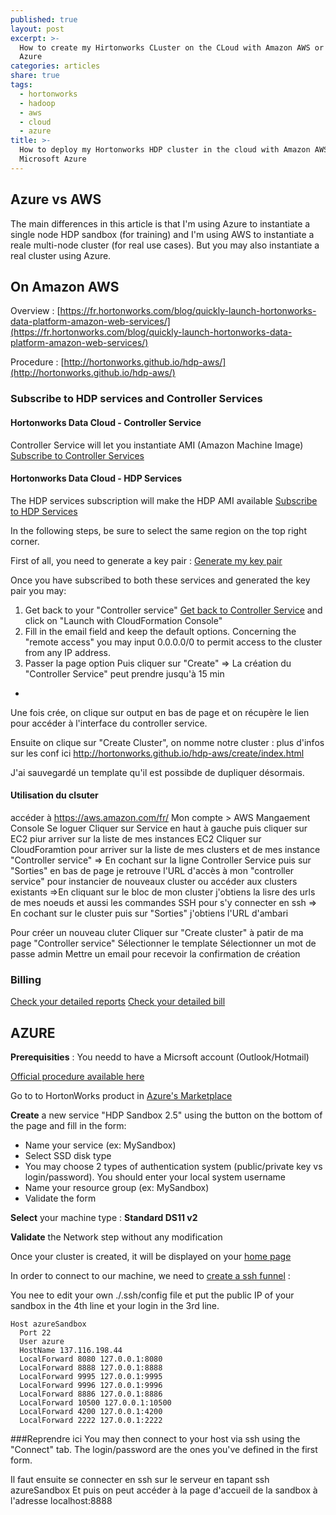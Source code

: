 ```yaml
---
published: true
layout: post
excerpt: >-
  How to create my Hirtonworks CLuster on the CLoud with Amazon AWS or Microsoft
  Azure
categories: articles
share: true
tags:
  - hortonworks
  - hadoop
  - aws
  - cloud
  - azure
title: >-
  How to deploy my Hortonworks HDP cluster in the cloud with Amazon AWS and
  Microsoft Azure
---
```

## Azure vs AWS

The main differences in this article is that I'm using Azure to instantiate a single node HDP sandbox (for training) and I'm using AWS to instantiate a reale multi-node cluster (for real use cases). But you may also instantiate a real cluster using Azure.

## On Amazon AWS

Overview : [https://fr.hortonworks.com/blog/quickly-launch-hortonworks-data-platform-amazon-web-services/](https://fr.hortonworks.com/blog/quickly-launch-hortonworks-data-platform-amazon-web-services/)

Procedure : [http://hortonworks.github.io/hdp-aws/](http://hortonworks.github.io/hdp-aws/)

### Subscribe to HDP services and Controller Services
#### Hortonworks Data Cloud - Controller Service
Controller Service will let you instantiate AMI (Amazon Machine Image)
[Subscribe to Controller Services](https://aws.amazon.com/marketplace/pp/B01LXOQBOU?qid=1488444197744&sr=0-2&ref_=srh_res_product_title)

#### Hortonworks Data Cloud - HDP Services
The HDP services subscription will make the HDP AMI available
[Subscribe to HDP Services](https://aws.amazon.com/marketplace/fulfillment?pricing=hourly&productId=1eeff3e2-5715-4e42-9ef0-023f823095af&ref_=dtl_psb_continue&region=us-east-1)

In the following steps, be sure to select the same region on the top right corner.

First of all, you need to generate a key pair : [Generate my key pair](https://eu-west-1.console.aws.amazon.com/ec2/v2/home?region=eu-west-1#KeyPairs:sort=keyName) 

Once you have subscribed to both these services and generated the key pair you may:
1. Get back to your "Controller service" [Get back to Controller Service](https://aws.amazon.com/marketplace/pp/B01LXOQBOU?qid=1488444197744&sr=0-2&ref_=srh_res_product_title) and click on "Launch with CloudFormation Console"
2. Fill in the email field and keep the default options. Concerning the "remote access" you may input 0.0.0.0/0 to permit access to the cluster from any IP address.
3. Passer la page option
Puis cliquer sur "Create" => La création du "Controller Service" peut prendre jusqu'à 15 min
* 
Une fois crée, on clique sur output en bas de page et on récupère le lien pour accéder à l'interface du controller service. 

Ensuite on clique sur "Create Cluster", on nomme notre cluster : plus d'infos sur les conf ici http://hortonworks.github.io/hdp-aws/create/index.html 

J'ai sauvegardé un template qu'il est possibde de dupliquer désormais.

#### Utilisation du clsuter  ########

accéder  à https://aws.amazon.com/fr/
Mon compte > AWS Mangaement Console
Se loguer
Cliquer sur Service en haut à gauche puis cliquer sur EC2 piur arriver sur la liste de mes instances EC2
Cliquer sur CloudForamtion pour arriver sur la liste de mes clusters et de mes instance "Controller service"
 => En cochant sur la ligne Controller Service puis sur "Sorties" en bas de page je retrouve l'URL d'accès à mon "controller service" pour instancier de nouveaux cluster ou accéder aux clusters existants 
   =>En cliquant sur le bloc de mon cluster j'obtiens la lisre des urls de mes noeuds  et aussi les commandes SSH pour s'y connecter en ssh
 => En cochant sur le cluster puis sur "Sorties" j'obtiens l'URL d'ambari

Pour créer un nouveau cluter
Cliquer sur "Create cluster" à patir de ma page "Controller service"
Sélectionner le template
Sélectionner un mot de passe admin
Mettre un email pour recevoir la confirmation de création

### Billing

[Check your detailed reports](https://console.aws.amazon.com/billing/home#/costexplorer)
[Check your detailed bill](https://console.aws.amazon.com/billing/home#/bill?year=2017&month=3)


## AZURE 

**Prerequisities** : You needd to have a Micrsoft account (Outlook/Hotmail)

[Official procedure available here](https://fr.hortonworks.com/hadoop-tutorial/deploying-hortonworks-sandbox-on-microsoft-azure/#find-hortonworks-sandbox-on-azure-marketplace)

Go to to HortonWorks product in [Azure's Marketplace](https://portal.azure.com/#create/hortonworks.hortonworks-sandboxsandbox25) 

**Create** a new service "HDP Sandbox 2.5" using the button on the bottom of the page and fill in the form: 
- Name your service (ex: MySandbox)
- Select SSD disk type
- You may choose 2 types of authentication system (public/private key vs login/password). You should enter your local system username
- Name your resource group (ex: MySandbox)
- Validate the form

**Select** your machine type : **Standard DS11 v2** 

**Validate** the Network step without any modification

Once your cluster is created, it will be displayed on your [home page](https://portal.azure.com/#)

In order to connect to our machine, we need to [create a ssh funnel](https://fr.hortonworks.com/hadoop-tutorial/port-forwarding-azure-sandbox/) : 

You nee to edit your own ./.ssh/config file et put the public IP of your sandbox in the 4th line et your login in the 3rd line.
```shell
Host azureSandbox
  Port 22
  User azure
  HostName 137.116.198.44
  LocalForward 8080 127.0.0.1:8080
  LocalForward 8888 127.0.0.1:8888
  LocalForward 9995 127.0.0.1:9995
  LocalForward 9996 127.0.0.1:9996
  LocalForward 8886 127.0.0.1:8886
  LocalForward 10500 127.0.0.1:10500
  LocalForward 4200 127.0.0.1:4200
  LocalForward 2222 127.0.0.1:2222
```
###Reprendre ici
You may then connect to your host via ssh using the "Connect" tab. The login/password are the ones you've defined in the first form. 

Il faut ensuite se connecter en ssh sur le serveur en tapant ssh azureSandbox
Et puis on peut accéder à la page d'accueil de la sandbox à l'adresse localhost:8888